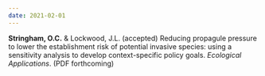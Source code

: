 ```yaml
---
date: 2021-02-01
---
```


**Stringham, O.C.** & Lockwood, J.L. (accepted) Reducing propagule pressure to lower the establishment risk of potential invasive species: using a sensitivity analysis to develop context-specific policy goals. _Ecological Applications_. (PDF forthcoming)